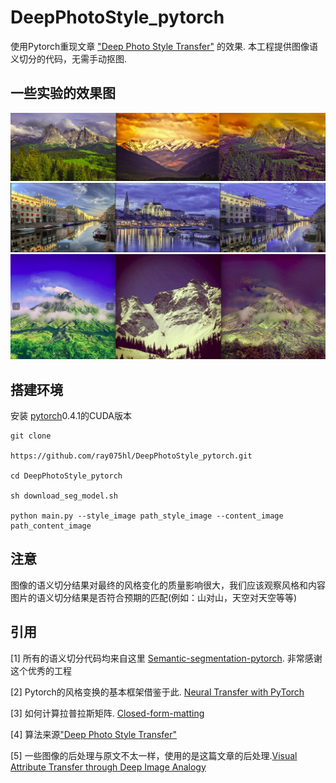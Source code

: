 # DeepPhotoStyle_pytorch
使用Pytorch重现文章 ["Deep Photo Style Transfer"](https://arxiv.org/abs/1703.07511) 的效果.
本工程提供图像语义切分的代码，无需手动抠图.
## 一些实验的效果图
![](./doc_image/ex_001.jpg)
![](./doc_image/ex_002.png)
![](./doc_image/ex_003.jpg)
## 搭建环境
安装 [pytorch](https://pytorch.org/)0.4.1的CUDA版本

```
git clone

https://github.com/ray075hl/DeepPhotoStyle_pytorch.git

cd DeepPhotoStyle_pytorch

sh download_seg_model.sh

python main.py --style_image path_style_image --content_image path_content_image
```

## 注意
图像的语义切分结果对最终的风格变化的质量影响很大，我们应该观察风格和内容图片的语义切分结果是否符合预期的匹配(例如：山对山，天空对天空等等)

## 引用
[1] 所有的语义切分代码均来自这里 [Semantic-segmentation-pytorch](https://github.com/CSAILVision/semantic-segmentation-pytorch). 非常感谢这个优秀的工程

[2] Pytorch的风格变换的基本框架借鉴于此.  [Neural Transfer with PyTorch](https://pytorch.org/tutorials/advanced/neural_style_tutorial.html)

[3] 如何计算拉普拉斯矩阵. [Closed-form-matting
](https://github.com/MarcoForte/closed-form-matting)

[4] 算法来源["Deep Photo Style Transfer"](https://arxiv.org/abs/1703.07511)

[5] 一些图像的后处理与原文不太一样，使用的是这篇文章的后处理.[Visual Attribute Transfer through Deep Image Analogy](https://arxiv.org/abs/1705.01088)